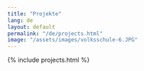 ```yaml
---
title: "Projekte"
lang: de
layout: default
permalink: "/de/projects.html"
image: "/assets/images/volksschule-6.JPG"
---
```


{% include projects.html %}